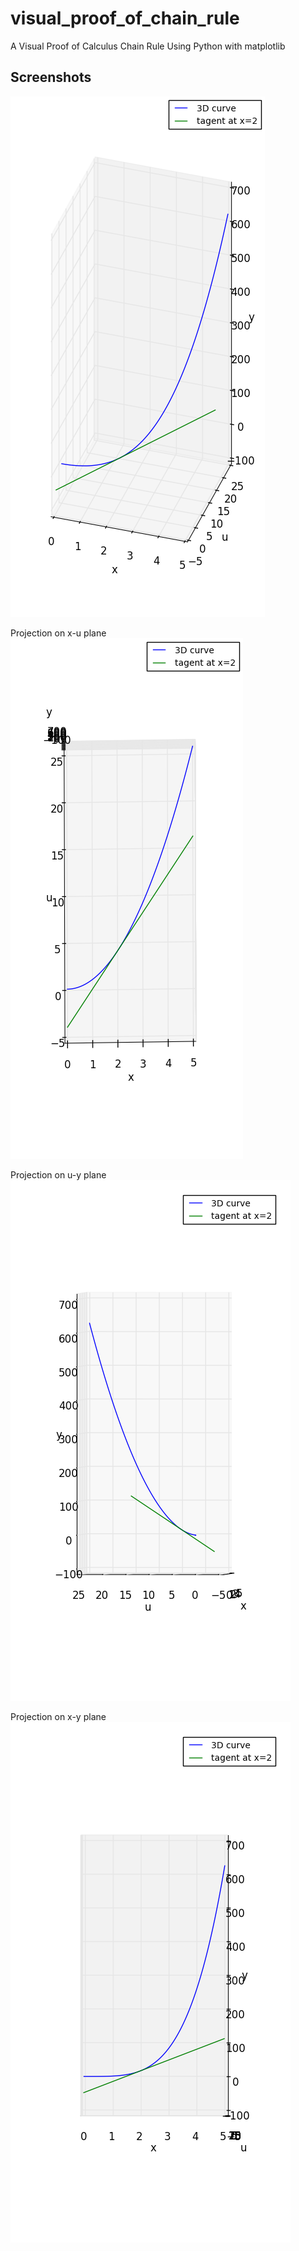 # visual_proof_of_chain_rule
A Visual Proof of Calculus Chain Rule Using Python with matplotlib

## Screenshots
![Alt text](images/xuy.png)

Projection on x-u plane
![Alt text](images/xu.png)

Projection on u-y plane
![Alt text](images/uy.png)

Projection on x-y plane
![Alt text](images/xy.png)